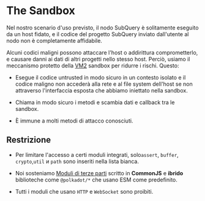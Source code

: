# The Sandbox

Nel nostro scenario d'uso previsto, il nodo SubQuery è solitamente eseguito da un host fidato, e il codice del progetto SubQuery inviato dall'utente al nodo non è completamente affidabile.

Alcuni codici maligni possono attaccare l'host o addirittura comprometterlo, e causare danni ai dati di altri progetti nello stesso host. Perciò, usiamo il meccanismo protetto della [VM2](https://www.npmjs.com/package/vm2) sandbox per ridurre i rischi. Questo:

- Esegue il codice untrusted in modo sicuro in un contesto isolato e il codice maligno non accederà alla rete e al file system dell'host se non attraverso l'interfaccia esposta che abbiamo iniettato nella sandbox.

- Chiama in modo sicuro i metodi e scambia dati e callback tra le sandbox.

- È immune a molti metodi di attacco conosciuti.

## Restrizione

- Per limitare l'accesso a certi moduli integrati, solo`assert`, `buffer`, `crypto`,`util` и `path` sono inseriti nella lista bianca.

- Noi sosteniamo [Moduli di terze parti](../create/mapping/polkadot.md#third-party-libraries) scritto in **CommonJS** e **ibrido** biblioteche come `@polkadot/*` che usano ESM come predefinito.

- Tutti i moduli che usano `HTTP` e `WebSocket` sono proibiti.
